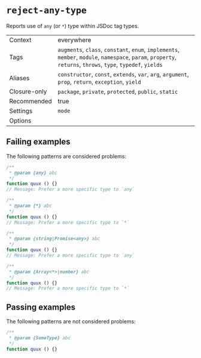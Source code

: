 <a name="user-content-reject-any-type"></a>
<a name="reject-any-type"></a>
# <code>reject-any-type</code>

Reports use of `any` (or `*`) type within JSDoc tag types.

|||
|---|---|
|Context|everywhere|
|Tags|`augments`, `class`, `constant`, `enum`, `implements`, `member`, `module`, `namespace`, `param`, `property`, `returns`, `throws`, `type`, `typedef`, `yields`|
|Aliases|`constructor`, `const`, `extends`, `var`, `arg`, `argument`, `prop`, `return`, `exception`, `yield`|
|Closure-only|`package`, `private`, `protected`, `public`, `static`|
|Recommended|true|
|Settings|`mode`|
|Options||

<a name="user-content-reject-any-type-failing-examples"></a>
<a name="reject-any-type-failing-examples"></a>
## Failing examples

The following patterns are considered problems:

````ts
/**
 * @param {any} abc
 */
function quux () {}
// Message: Prefer a more specific type to `any`

/**
 * @param {*} abc
 */
function quux () {}
// Message: Prefer a more specific type to `*`

/**
 * @param {string|Promise<any>} abc
 */
function quux () {}
// Message: Prefer a more specific type to `any`

/**
 * @param {Array<*>|number} abc
 */
function quux () {}
// Message: Prefer a more specific type to `*`
````



<a name="user-content-reject-any-type-passing-examples"></a>
<a name="reject-any-type-passing-examples"></a>
## Passing examples

The following patterns are not considered problems:

````ts
/**
 * @param {SomeType} abc
 */
function quux () {}
````

